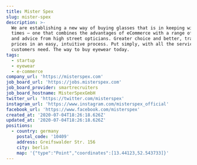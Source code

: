 ```yaml
---
title: Mister Spex
slug: mister-spex
description: >-
  We are establishing a new way of buying glasses that is in keeping with the
  times – one that combines the advantages of eCommerce with a range of services
  and advice from high street opticians. Greater choice and better, transparent
  prices in an easy, intuitive process. Put simply, with all the services our
  customers need. The way to buy eyewear today.
tags:
  - startup
  - eyewear
  - e-commerce
company_url: 'https://misterspex.com'
job_board_url: 'https://jobs.misterspex.com'
job_board_provider: smartrecruiters
job_board_hostname: MisterSpexGmbH
twitter_url: 'https://twitter.com/misterspex'
instagram_url: 'https://www.instagram.com/misterspex_official'
facebook_url: 'https://www.facebook.com/misterspex'
created_at: '2020-07-04T18:26:18.626Z'
updated_at: '2020-07-04T18:26:18.626Z'
positions:
  - country: germany
    postal_code: '10409'
    address: Greifswalder Str. 156
    city: berlin
    map: '{"type":"Point","coordinates":[13.44123,52.543733]}'
---
```

